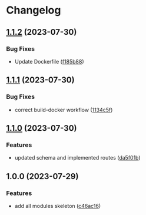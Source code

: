 # Changelog

## [1.1.2](https://github.com/fintechsalad/gateway-service/compare/v1.1.1...v1.1.2) (2023-07-30)


### Bug Fixes

* Update Dockerfile ([f185b88](https://github.com/fintechsalad/gateway-service/commit/f185b88712be25d43bee107478975422f51689a3))

## [1.1.1](https://github.com/fintechsalad/gateway-service/compare/v1.1.0...v1.1.1) (2023-07-30)


### Bug Fixes

* correct build-docker workflow ([1134c5f](https://github.com/fintechsalad/gateway-service/commit/1134c5f986548af5a1a413ad3b539fbecabfcca5))

## [1.1.0](https://github.com/fintechsalad/gateway-service/compare/v1.0.0...v1.1.0) (2023-07-30)


### Features

* updated schema and implemented routes ([da5f01b](https://github.com/fintechsalad/gateway-service/commit/da5f01bbf5fd33058b7de0a99b60384aa32b32ab))

## 1.0.0 (2023-07-29)


### Features

* add all modules skeleton ([c46ac16](https://github.com/fintechsalad/gateway-service/commit/c46ac162e165a7ad71efaec32e2b0b5c912d19d9))
